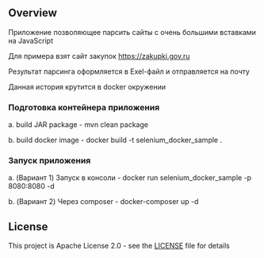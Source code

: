 ## Overview
Приложение позволяющее парсить сайты с очень большими вставками на JavaScript

Для примера взят сайт закупок https://zakupki.gov.ru

Результат парсинга оформляется в Exel-файл и отправляется на почту

Данная история крутится в docker окружении

### Подготовка контейнера приложения
 a. build JAR package
    - mvn clean package

 b. build docker image
    - docker build -t selenium_docker_sample .

### Запуск приложения
 a. (Вариант 1) Запуск в консоли
    - docker run selenium_docker_sample -p 8080:8080 -d

 b. (Вариант 2) Через composer
    - docker-composer up -d

## License
This project is Apache License 2.0 - see the [LICENSE](LICENSE) file for details
